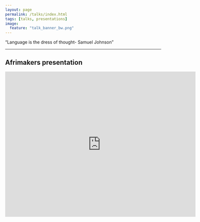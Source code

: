 ```yaml
---
layout: page
permalink: /talks/index.html
tags: [talks, presentations]
image:
  feature: "talk_banner_bw.png"
---
```


“Language is the dress of thought- Samuel Johnson”

---
## Afrimakers presentation

<iframe src="http://www.slideshare.net/drugastefania/slideshelf" width="615px" height="470px" frameborder="0" marginwidth="0" marginheight="0" scrolling="no" style="border:none;" allowfullscreen webkitallowfullscreen mozallowfullscreen></iframe>
